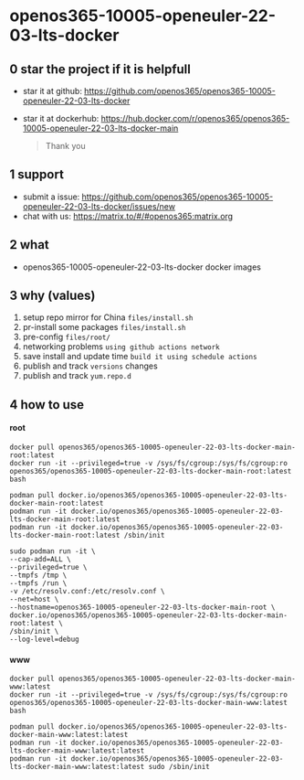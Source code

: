 # openos365-10005-openeuler-22-03-lts-docker

## 0 star the project if it is helpfull

* star it at github: https://github.com/openos365/openos365-10005-openeuler-22-03-lts-docker
* star it at dockerhub: https://hub.docker.com/r/openos365/openos365-10005-openeuler-22-03-lts-docker-main

  > Thank you

## 1 support

* submit a issue: https://github.com/openos365/openos365-10005-openeuler-22-03-lts-docker/issues/new
* chat with us: https://matrix.to/#/#openos365:matrix.org

## 2 what

* openos365-10005-openeuler-22-03-lts-docker docker images
  
## 3 why (values)

1. setup repo mirror for China `files/install.sh`
1. pr-install some packages `files/install.sh`
1. pre-config `files/root/`
1. networking problems `using github actions network`
1. save install and update time `build it using schedule actions`
1. publish and track `versions` changes
1. publish and track `yum.repo.d`

## 4 how to use

#### root
```
docker pull openos365/openos365-10005-openeuler-22-03-lts-docker-main-root:latest
docker run -it --privileged=true -v /sys/fs/cgroup:/sys/fs/cgroup:ro openos365/openos365-10005-openeuler-22-03-lts-docker-main-root:latest bash

podman pull docker.io/openos365/openos365-10005-openeuler-22-03-lts-docker-main-root:latest
podman run -it docker.io/openos365/openos365-10005-openeuler-22-03-lts-docker-main-root:latest
podman run -it docker.io/openos365/openos365-10005-openeuler-22-03-lts-docker-main-root:latest /sbin/init

sudo podman run -it \
--cap-add=ALL \
--privileged=true \
--tmpfs /tmp \
--tmpfs /run \
-v /etc/resolv.conf:/etc/resolv.conf \
--net=host \
--hostname=openos365-10005-openeuler-22-03-lts-docker-main-root \
docker.io/openos365/openos365-10005-openeuler-22-03-lts-docker-main-root:latest \
/sbin/init \
--log-level=debug

```
#### www

```
docker pull openos365/openos365-10005-openeuler-22-03-lts-docker-main-www:latest
docker run -it --privileged=true -v /sys/fs/cgroup:/sys/fs/cgroup:ro openos365/openos365-10005-openeuler-22-03-lts-docker-main-www:latest bash

podman pull docker.io/openos365/openos365-10005-openeuler-22-03-lts-docker-main-www:latest:latest
podman run -it docker.io/openos365/openos365-10005-openeuler-22-03-lts-docker-main-www:latest:latest
podman run -it docker.io/openos365/openos365-10005-openeuler-22-03-lts-docker-main-www:latest:latest sudo /sbin/init
```

